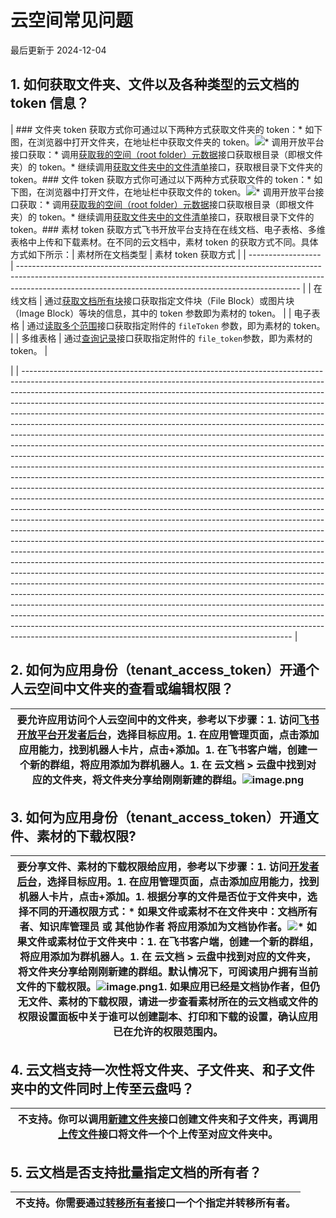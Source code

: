 # 云空间常见问题

最后更新于 2024-12-04

## 1. 如何获取文件夹、文件以及各种类型的云文档的 token 信息？

| ### 文件夹 token 获取方式你可通过以下两种方式获取文件夹的 token：* 如下图，在浏览器中打开文件夹，在地址栏中获取文件夹的 token。![](https://sf3-cn.feishucdn.com/obj/open-platform-opendoc/238e60969b143a519aa3b82c90a63fe6_pPLUwkpHdF.png?height=595&lazyload=true&maxWidth=728&width=1528)* 调用开放平台接口获取：* 调用[获取我的空间（root folder）元数据](https://open.feishu.cn/document/ukTMukTMukTM/ugTNzUjL4UzM14CO1MTN/get-root-folder-meta)接口获取根目录（即根文件夹）的 token。* 继续调用[获取文件夹中的文件清单](https://open.feishu.cn/document/uAjLw4CM/ukTMukTMukTM/reference/drive-v1/file/list)接口，获取根目录下文件夹的 token。### 文件 token 获取方式你可通过以下两种方式获取文件的 token：* 如下图，在浏览器中打开文件，在地址栏中获取文件的 token。![](https://sf3-cn.feishucdn.com/obj/open-platform-opendoc/c957393de2c0118a9b00d4a8be98dd6a_1n9tz7k1Wo.png?height=169&lazyload=true&maxWidth=568&width=1468)* 调用开放平台接口获取：* 调用[获取我的空间（root folder）元数据](https://open.feishu.cn/document/ukTMukTMukTM/ugTNzUjL4UzM14CO1MTN/get-root-folder-meta)接口获取根目录（即根文件夹）的 token。* 继续调用[获取文件夹中的文件清单](https://open.feishu.cn/document/uAjLw4CM/ukTMukTMukTM/reference/drive-v1/file/list)接口，获取根目录下文件的 token。### 素材 token 获取方式飞书开放平台支持在在线文档、电子表格、多维表格中上传和下载素材。在不同的云文档中，素材 token 的获取方式不同。具体方式如下所示：| 素材所在文档类型 | 素材 token 获取方式                                                                                                                                                                                                              |
| ------------------ | ---------------------------------------------------------------------------------------------------------------------------------------------------------------------------------------------------------------------------------- |
| 在线文档         | 通过[获取文档所有块](https://open.feishu.cn/document/ukTMukTMukTM/uUDN04SN0QjL1QDN/document-docx/docx-v1/document-block/list)接口获取指定文件块（File Block）或图片块（Image Block）等块的信息，其中的 token 参数即为素材的 token。 |
| 电子表格         | 通过[读取多个范围](https://open.feishu.cn/document/ukTMukTMukTM/ukTMzUjL5EzM14SOxMTN)接口获取指定附件的 `fileToken` 参数，即为素材的 token。                                                                                    |
| 多维表格         | 通过[查询记录](https://open.feishu.cn/document/uAjLw4CM/ukTMukTMukTM/reference/bitable-v1/app-table-record/search)接口获取指定附件的 `file_token`参数，即为素材的 token。                                                       |

|
| ------------------------------------------------------------------------------------------------------------------------------------------------------------------------------------------------------------------------------------------------------------------------------------------------------------------------------------------------------------------------------------------------------------------------------------------------------------------------------------------------------------------------------------------------------------------------------------------------------------------------------------------------------------------------------------------------------------------------------------------------------------------------------------------------------------------------------------------------------------------------------------------------------------------------------------------------------------------------------------------------------------------------------------------------------------------------------------------------------------------------------------------------------------------------------------------------------------------------------------------------------------------------------------------------------------------------------------------------------------------------------------------------------------------------------------------------------------------------------------------------------------------------------------------------------------------------------------------------------------------------------------------------------------------------------------------------------------------------------------------------------------------------------------------------------------------------------------------------------------------------------------------------------------------------------------------------------------------------------------------------------------------------------------------------------------------------------------------------- |

## 2. 如何为应用身份（tenant\_access\_token）开通个人云空间中文件夹的查看或编辑权限？

| 要允许应用访问个人云空间中的文件夹，参考以下步骤：1. 访问[飞书开放平台开发者后台](https://open.feishu.cn/app)，选择目标应用。1. 在应用管理页面，点击​**添加应用能力**​，找到机器人卡片，点击 ​**+添加​**​。1. 在飞书客户端，创建一个新的群组，将应用添加为群机器人。1. 在 **云文档** > **云盘**中找到对应的文件夹，将文件夹分享给刚刚新建的群组。![image.png](https://sf3-cn.feishucdn.com/obj/open-platform-opendoc/14260564b64bd8f1bae4c45854350fa2_esP3BQQmDu.png?height=957&lazyload=true&maxWidth=728&width=1550) |
| ---------------------------------------------------------------------------------------------------------------------------------------------------------------------------------------------------------------------------------------------------------------------------------------------------------------------------------------------------------------------------------------------------------------------------------------------------------------------------------------------------------------------------------------------- |

## 3. 如何为应用身份（tenant\_access\_token）开通文件、素材的下载权限?

| 要分享文件、素材的下载权限给应用，参考以下步骤：1. 访问[开发者后台](https://open.feishu.cn/app)，选择目标应用。1. 在应用管理页面，点击​**添加应用能力**​，找到机器人卡片，点击 ​**+添加​**​。1. 根据分享的文件是否位于文件夹中，选择不同的开通权限方式：* 如果文件或素材不在文件夹中：**文档所有者、知识库管理员 或 其他协作者** 将应用添加为文档协作者。![](https://sf3-cn.feishucdn.com/obj/open-platform-opendoc/22c027f63c540592d3ca8f41d48bb107_CSas7OYJBR.png?height=1994&lazyload=true&maxWidth=583&width=3278)* 如果文件或素材位于**文件夹中：**1. 在飞书客户端，创建一个新的群组，将应用添加为群机器人。1. 在 **云文档** > **云盘**中找到对应的文件夹，将文件夹分享给刚刚新建的群组。默认情况下，可阅读用户拥有当前文件的下载权限。![image.png](https://sf3-cn.feishucdn.com/obj/open-platform-opendoc/14260564b64bd8f1bae4c45854350fa2_esP3BQQmDu.png?height=957&lazyload=true&maxWidth=728&width=1550)1. 如果应用已经是文档协作者，但仍无文件、素材的下载权限，请进一步查看素材所在的云文档或文件的**权限设置面板**中关于**谁可以创建副本、打印和下载**的设置，确认应用已在允许的权限范围内。 |
| -------------------------------------------------------------------------------------------------------------------------------------------------------------------------------------------------------------------------------------------------------------------------------------------------------------------------------------------------------------------------------------------------------------------------------------------------------------------------------------------------------------------------------------------------------------------------------------------------------------------------------------------------------------------------------------------------------------------------------------------------------------------------------------------------------------------------------------------------------------------------------------------------------------------------------------------------------------------------------------------------------------------------------------------------------------------------------------------------------------------------------------------------------- |

## 4. 云文档支持一次性将文件夹、子文件夹、和子文件夹中的文件同时上传至云盘吗？

| 不支持。你可以调用[新建文件夹](https://open.feishu.cn/document/uAjLw4CM/ukTMukTMukTM/reference/drive-v1/file/create_folder)接口创建文件夹和子文件夹，再调用[上传文件](https://open.feishu.cn/document/uAjLw4CM/ukTMukTMukTM/reference/drive-v1/file/upload_all)接口将文件一个个上传至对应文件夹中。 |
| ----------------------------------------------------------------------------------------------------------------------------------------------------------------------------------------------------------------------------------------------------------------------------------------------- |

## 5. 云文档是否支持批量指定文档的所有者？

| 不支持。你需要通过[转移所有者](https://open.feishu.cn/document/uAjLw4CM/ukTMukTMukTM/reference/drive-v1/permission-member/transfer_owner)接口一个个指定并转移所有者。 |
| -------------------------------------------------------------------------------------------------------------------------------------------------------------------- |
